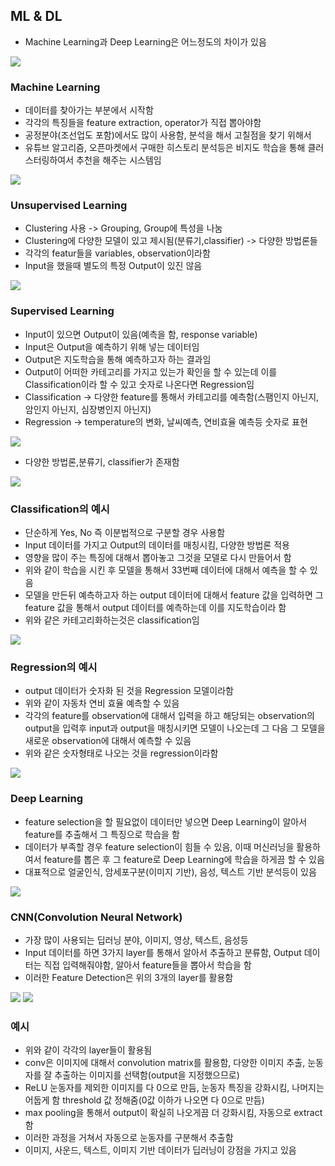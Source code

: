 ## ML & DL
- Machine Learning과 Deep Learning은 어느정도의 차이가 있음
<img src="https://s3.us-west-2.amazonaws.com/secure.notion-static.com/dc806f41-027e-4afe-afa9-4f3d38f484a3/Untitled.png?X-Amz-Algorithm=AWS4-HMAC-SHA256&X-Amz-Credential=AKIAT73L2G45O3KS52Y5%2F20210307%2Fus-west-2%2Fs3%2Faws4_request&X-Amz-Date=20210307T052607Z&X-Amz-Expires=86400&X-Amz-Signature=37810840057baa352b9af899b82e475a833e7cfc9a675b48873ac5a472ba5b06&X-Amz-SignedHeaders=host&response-content-disposition=filename%20%3D%22Untitled.png%22">

### Machine Learning
- 데이터를 찾아가는 부분에서 시작함 
- 각각의 특징들을 feature extraction, operator가 직접 뽑아야함
- 공정분야(조선업도 포함)에서도 많이 사용함, 분석을 해서 고칠점을 찾기 위해서 
- 유튜브 알고리즘, 오픈마켓에서 구매한 히스토리 분석등은 비지도 학습을 통해 클러스터링하여서 추천을 해주는 시스템임

<img src="https://s3.us-west-2.amazonaws.com/secure.notion-static.com/e06b195e-f8a3-4396-a473-4a1578a6c8ed/Untitled.png?X-Amz-Algorithm=AWS4-HMAC-SHA256&X-Amz-Credential=AKIAT73L2G45O3KS52Y5%2F20210307%2Fus-west-2%2Fs3%2Faws4_request&X-Amz-Date=20210307T052753Z&X-Amz-Expires=86400&X-Amz-Signature=0390366b2bb11fedd7f907d02947ee10736a84f3cef6a2393db51f86ad0647fa&X-Amz-SignedHeaders=host&response-content-disposition=filename%20%3D%22Untitled.png%22">

### Unsupervised Learning
- Clustering 사용 -> Grouping, Group에 특성을 나눔
- Clustering에 다양한 모델이 있고 제시됨(분류기,classifier) -> 다양한 방법론들
- 각각의 featur들을 variables, observation이라함
- Input을 했을때 별도의 특정 Output이 있진 않음

<img src="https://s3.us-west-2.amazonaws.com/secure.notion-static.com/376bab8c-3356-4d16-bc36-8ee60661f0f2/Untitled.png?X-Amz-Algorithm=AWS4-HMAC-SHA256&X-Amz-Credential=AKIAT73L2G45O3KS52Y5%2F20210307%2Fus-west-2%2Fs3%2Faws4_request&X-Amz-Date=20210307T052955Z&X-Amz-Expires=86400&X-Amz-Signature=493c9ff5ceb36aec921a25f63046db5619c239b9121a89323015a9645f06aaac&X-Amz-SignedHeaders=host&response-content-disposition=filename%20%3D%22Untitled.png%22">

### Supervised Learning
- Input이 있으면 Output이 있음(예측을 함, response variable)
- Input은 Output을 예측하기 위해 넣는 데이터임
- Output은 지도학습을 통해 예측하고자 하는 결과임
- Output이 어떠한 카테고리를 가지고 있는가 확인을 할 수 있는데 이를 Classification이라 할 수 있고 숫자로 나온다면 Regression임
- Classification -> 다양한 feature를 통해서 카테고리를 예측함(스팸인지 아닌지, 암인지 아닌지, 심장병인지 아닌지)
- Regression -> temperature의 변화, 날씨예측, 연비효율 예측등 숫자로 표현 

<img src="https://s3.us-west-2.amazonaws.com/secure.notion-static.com/b2d755c5-9b4d-4d39-b0a9-4e73cf8bd1d1/Untitled.png?X-Amz-Algorithm=AWS4-HMAC-SHA256&X-Amz-Credential=AKIAT73L2G45O3KS52Y5%2F20210307%2Fus-west-2%2Fs3%2Faws4_request&X-Amz-Date=20210307T053309Z&X-Amz-Expires=86400&X-Amz-Signature=6a87e67c28b233d880e191b6895645023cf8bbe0ec23000221b094173d8381b5&X-Amz-SignedHeaders=host&response-content-disposition=filename%20%3D%22Untitled.png%22">

- 다양한 방법론,분류기, classifier가 존재함

<img src="https://s3.us-west-2.amazonaws.com/secure.notion-static.com/c28558e8-dea0-40ca-8ad2-ab5942138df1/Untitled.png?X-Amz-Algorithm=AWS4-HMAC-SHA256&X-Amz-Credential=AKIAT73L2G45O3KS52Y5%2F20210307%2Fus-west-2%2Fs3%2Faws4_request&X-Amz-Date=20210307T053355Z&X-Amz-Expires=86400&X-Amz-Signature=1dab6742703fa03f73a09c9b05fb4a29d1963d841ba0d1b63b68d7a1ebb00323&X-Amz-SignedHeaders=host&response-content-disposition=filename%20%3D%22Untitled.png%22">

### Classification의 예시
- 단순하게 Yes, No 즉 이분법적으로 구분할 경우 사용함
- Input 데이터를 가지고 Output의 데이터를 매칭시킴, 다양한 방법론 적용
- 영향을 많이 주는 특징에 대해서 뽑아놓고 그것을 모델로 다시 만들어서 함
- 위와 같이 학습을 시킨 후 모델을 통해서 33번째 데이터에 대해서 예측을 할 수 있음
- 모델을 만든뒤 예측하고자 하는 output 데이터에 대해서 feature 값을 입력하면 그 feature 값을 통해서 output 데이터를 예측하는데 이를 지도학습이라 함
- 위와 같은 카테고리화하는것은 classification임

<img src="https://s3.us-west-2.amazonaws.com/secure.notion-static.com/b74d53d5-fb76-4eeb-971b-8c236459298e/Untitled.png?X-Amz-Algorithm=AWS4-HMAC-SHA256&X-Amz-Credential=AKIAT73L2G45O3KS52Y5%2F20210307%2Fus-west-2%2Fs3%2Faws4_request&X-Amz-Date=20210307T053618Z&X-Amz-Expires=86400&X-Amz-Signature=4f00ffdcf8ff491555b62a8b8d2aedb046bc17986f15d7f077f57342dbbac64f&X-Amz-SignedHeaders=host&response-content-disposition=filename%20%3D%22Untitled.png%22">

### Regression의 예시
- output 데이터가 숫자화 된 것을 Regression 모델이라함 
- 위와 같이 자동차 연비 효율 예측할 수 있음 
- 각각의 feature를 observation에 대해서 입력을 하고 해당되는 observation의 output을 입력후 input과 output을 매칭시키면 모델이 나오는데 그 다음 그 모델을 새로운 observation에 대해서 예측할 수 있음 
- 위와 같은 숫자형태로 나오는 것을 regression이라함

<img src="https://s3.us-west-2.amazonaws.com/secure.notion-static.com/9b2035a6-9682-4fa3-9a3a-fdcf400ed22d/Untitled.png?X-Amz-Algorithm=AWS4-HMAC-SHA256&X-Amz-Credential=AKIAT73L2G45O3KS52Y5%2F20210307%2Fus-west-2%2Fs3%2Faws4_request&X-Amz-Date=20210307T053756Z&X-Amz-Expires=86400&X-Amz-Signature=80c84a74ea97a435414f289925865447e3b1c2bd0d5d9609cd9314ccdecac8bf&X-Amz-SignedHeaders=host&response-content-disposition=filename%20%3D%22Untitled.png%22">

### Deep Learning
- feature selection을 할 필요없이 데이터만 넣으면 Deep Learning이 알아서 feature를 추출해서 그 특징으로 학습을 함 
- 데이터가 부족할 경우 feature selection이 힘들 수 있음, 이때 머신러닝을 활용하여서 feature를 뽑은 후 그 feature로 Deep Learning에 학습을 하게끔 할 수 있음 
- 대표적으로 얼굴인식, 암세포구분(이미지 기반), 음성, 텍스트 기반 분석등이 있음 

<img src="https://s3.us-west-2.amazonaws.com/secure.notion-static.com/b9d7a69c-2002-4cd1-a285-705336613f99/Untitled.png?X-Amz-Algorithm=AWS4-HMAC-SHA256&X-Amz-Credential=AKIAT73L2G45O3KS52Y5%2F20210307%2Fus-west-2%2Fs3%2Faws4_request&X-Amz-Date=20210307T053921Z&X-Amz-Expires=86400&X-Amz-Signature=ac3bd961e1927d64c026e5b5aee776842769a66d33faf0939fcd81b236ab4e76&X-Amz-SignedHeaders=host&response-content-disposition=filename%20%3D%22Untitled.png%22">

### CNN(Convolution Neural Network)
- 가장 많이 사용되는 딥러닝 분야, 이미지, 영상, 텍스트, 음성등 
- Input 데이터를 하면 3가지 layer를 통해서 알아서 추출하고 분류함, Output 데이터는 직접 입력해줘야함, 알아서 feature들을 뽑아서 학습을 함
- 이러한 Feature Detection은 위의 3개의 layer를 활용함

<img src="https://s3.us-west-2.amazonaws.com/secure.notion-static.com/785635f2-e707-4848-b96e-859b0d54f9a5/Untitled.png?X-Amz-Algorithm=AWS4-HMAC-SHA256&X-Amz-Credential=AKIAT73L2G45O3KS52Y5%2F20210307%2Fus-west-2%2Fs3%2Faws4_request&X-Amz-Date=20210307T054116Z&X-Amz-Expires=86400&X-Amz-Signature=286ab47dfce41005057483c1036bb3d3aee19e3cdd8efe350a533666e30dbae6&X-Amz-SignedHeaders=host&response-content-disposition=filename%20%3D%22Untitled.png%22">
<img src="https://s3.us-west-2.amazonaws.com/secure.notion-static.com/6f8ec742-3e5a-4bfe-97e9-0868bdfbdcef/Untitled.png?X-Amz-Algorithm=AWS4-HMAC-SHA256&X-Amz-Credential=AKIAT73L2G45O3KS52Y5%2F20210307%2Fus-west-2%2Fs3%2Faws4_request&X-Amz-Date=20210307T054126Z&X-Amz-Expires=86400&X-Amz-Signature=893223c3ea996bcd5657cfa9f3700ae901e328d32b96ad71e5f3c8ae926df515&X-Amz-SignedHeaders=host&response-content-disposition=filename%20%3D%22Untitled.png%22">

### 예시
- 위와 같이 각각의 layer들이 활용됨 
- conv은 이미지에 대해서 convolution matrix를 활용함, 다양한 이미지 추출, 눈동자를 잘 추출하는 이미지를 선택함(output을 지정했으므로)
- ReLU 눈동자를 제외한 이미지를 다 0으로 만듬, 눈동자 특징을 강화시킴, 나머지는 어둡게 함 threshold 값 정해줌(0값 이하가 나오면 다 0으로 만듬)
- max pooling을 통해서 output이 확실히 나오게끔 더 강화시킴, 자동으로 extract 함
- 이러한 과정을 거쳐서 자동으로 눈동자를 구분해서 추출함 
- 이미지, 사운드, 텍스트, 이미지 기반 데이터가 딥러닝이 강점을 가지고 있음